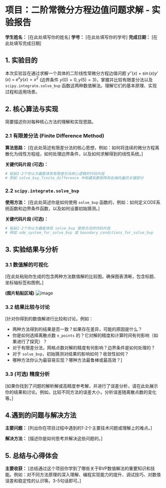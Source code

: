 # 项目：二阶常微分方程边值问题求解 - 实验报告

**学生姓名：** [在此处填写你的姓名]
**学号：** [在此处填写你的学号]
**完成日期：** [在此处填写完成日期]

## 1. 实验目的

本次实验旨在通过求解一个具体的二阶线性常微分方程边值问题 $y''(x) + \sin(x) y'(x) + e^x y(x) = x^2$ (边界条件 $y(0)=0, y(5)=3$)，掌握并比较有限差分法以及 `scipy.integrate.solve_bvp` 函数这两种数值解法。理解它们的基本原理、实现过程和适用场景。

## 2. 核心算法与实现

简要描述你对每种核心方法的理解和实现思路。

### 2.1 有限差分法 (Finite Difference Method)

**算法思路：**
[在此处简述有限差分法的核心思想，例如：如何将连续的微分方程离散化为线性方程组，如何处理边界条件，以及如何求解得到的线性系统。]

**关键代码片段 (可选)：**
```python
# 粘贴1-2个你认为最能体现有限差分法核心逻辑的代码片段
# 例如 solve_bvp_finite_difference 中构建系数矩阵和右端向量的关键部分
```

### 2.2 `scipy.integrate.solve_bvp`

**使用方法：**
[在此处简述你是如何使用 `solve_bvp` 函数的，例如：如何定义ODE系统函数和边界条件函数，以及如何设置初始猜测。]

**关键代码片段 (可选)：**
```python
# 粘贴1-2个你认为最能体现 solve_bvp 使用方法的代码片段
# 例如 ode_system_for_solve_bvp 或 boundary_conditions_for_solve_bvp
```

## 3. 实验结果与分析

### 3.1 数值解的可视化

[在此处粘贴你生成的包含两种方法数值解的比较图。确保图表清晰，包含标题、坐标轴标签和图例。]

**(图片粘贴区域)**
![image](https://github.com/user-attachments/assets/ce3391b4-0a9a-4cca-89de-5cd508ae8184)

### 3.2 结果比较与讨论

[针对你得到的数值解进行比较和讨论。例如：
- 两种方法得到的结果是否一致？如果存在差异，可能的原因是什么？
- 你是如何选择离散点数 `n_points` 的？它对解的精度和计算时间有何影响（如果进行了探究）？
- 对于有限差分法，网格点数对解的精度有何影响？边界条件是如何处理的？
- 对于 `solve_bvp`，初始猜测对结果的影响如何？收敛性如何？
- 哪种方法你认为最容易实现？哪种方法最鲁棒或最高效？]

### 3.3 (可选) 精度分析

[如果你找到了问题的解析解或高精度参考解，并进行了误差分析，请在此处展示你的结果和讨论。例如，比较不同方法的误差大小，分析误差随离散点数的变化等。]

## 4.遇到的问题与解决方法

**主要问题：**
[列出你在项目过程中遇到的1-2个主要技术问题或理解上的难点。]

**解决方法：**
[描述你是如何思考并解决这些问题的。]

## 5. 总结与心得体会

**主要收获：**
[总结通过这个项目你学到了哪些关于BVP数值解法的重要知识和技能。例如：对不同方法原理的深入理解、编程实现能力的提升、调试技巧、对数值误差和稳定性的认识等。3-5句话即可。]

